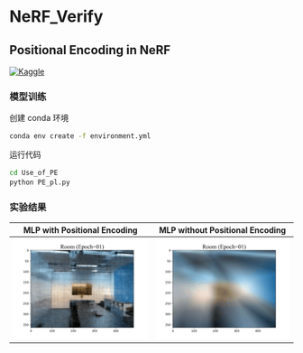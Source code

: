 # NeRF_Verify

## Positional Encoding in NeRF

[![Kaggle](https://kaggle.com/static/images/open-in-kaggle.svg)](https://www.kaggle.com/zheruiqiu/pe-in-nerf)

### 模型训练
创建 conda 环境

```bash
conda env create -f environment.yml
```
运行代码
```bash
cd Use_of_PE
python PE_pl.py
```

### 实验结果
MLP with Positional Encoding | MLP without Positional Encoding
:-:|:-:
![figure 1](./Use_of_PE/images/photo_w_pe.gif) | ![figure 2](./Use_of_PE/images/photo_wo_pe.gif)